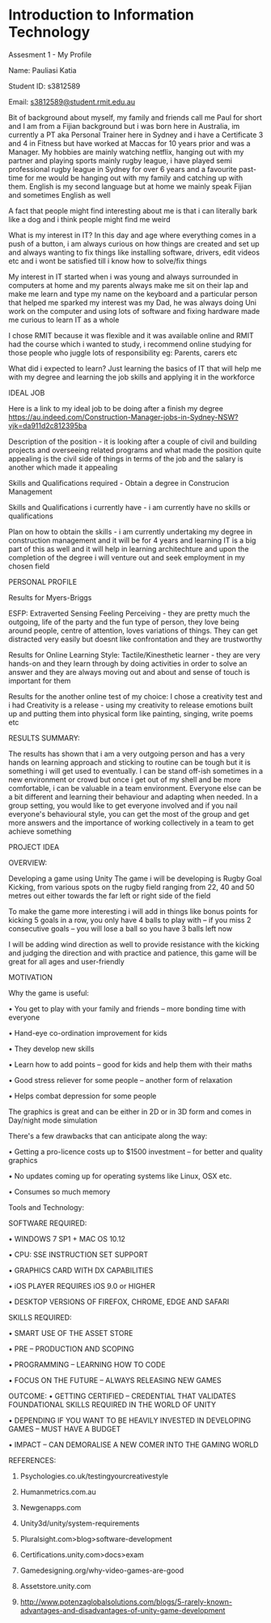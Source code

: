 # Introduction to Information Technology
Assesment 1 - My Profile

Name: Pauliasi Katia

Student ID: s3812589

Email: s3812589@student.rmit.edu.au

Bit of background about myself, my family and friends call me Paul for short and I am from a Fijian background but i was born here in Australia, im currently a PT aka Personal Trainer here in Sydney and i have a Certificate 3 and 4 in Fitness but have worked at Maccas for 10 years prior and was a Manager. My hobbies are mainly watching netflix, hanging out with my partner and playing sports mainly rugby league, i have played semi professional rugby league in Sydney for over 6 years and a favourite past-time for me would be hanging out with my family and catching up with them. English is my second language but at home we mainly speak Fijian and sometimes English as well

A fact that people might find interesting about me is that i can literally bark like a dog and i think people might find me weird 

What is my interest in IT? In this day and age where everything comes in a push of a button, i am always curious on how things are created and set up and always wanting to fix things like installing software, drivers, edit videos etc and i wont be satisfied till i know how to solve/fix things 

My interest in IT started when i was young and always surrounded in computers at home and my parents always make me sit on their lap and make me learn and type my name on the keyboard and a particular person that helped me sparked my interest was my Dad, he was always doing Uni work on the computer and using lots of software and fixing hardware made me curious to learn IT as a whole

I chose RMIT because it was flexible and it was available online and RMIT had the course which i wanted to study, i recommend online studying for those people who juggle lots of responsibility eg: Parents, carers etc 

What did i expected to learn? Just learning the basics of IT that will help me with my degree and learning the job skills and applying it in the workforce


IDEAL JOB

Here is a link to my ideal job to be doing after a finish my degree https://au.indeed.com/Construction-Manager-jobs-in-Sydney-NSW?vjk=da911d2c812395ba

Description of the position - it is looking after a couple of civil and building projects and overseeing related programs and what made the position quite appealing is the civil side of things in terms of the job and the salary is another which made it appealing 

Skills and Qualifications required - Obtain a degree in Construcion Management 

Skills and Qualifications i currently have - i am currently have no skills or qualifications

Plan on how to obtain the skills - i am currently undertaking my degree in construction management and it will be for 4 years and learning IT is a big part of this as well and it will help in learning architechture and upon the completion of the degree i will venture out and seek employment in my chosen field 

PERSONAL PROFILE

Results for Myers-Briggs 

ESFP: Extraverted Sensing Feeling Perceiving - they are pretty much the outgoing, life of the party and the fun type of person, they love being around people, centre of attention, loves variations of things. They can get distracted very easily but doesnt like confrontation and they are trustworthy 

Results for Online Learning Style: Tactile/Kinesthetic learner - they are very hands-on and they learn through by doing activities in order to solve an answer and they are always moving out and about and sense of touch is important for them 

Results for the another online test of my choice: I chose a creativity test and i had Creativity is a release - using my creativity to release emotions built up and putting them into physical form like painting, singing, write poems etc 

RESULTS SUMMARY:

The results has shown that i am a very outgoing person and has a very hands on learning approach and sticking to routine can be tough but it is something i will get used to eventually. I can be stand off-ish sometimes in a new environment or crowd but once i get out of my shell and be more comfortable, i can be valuable in a team environment. Everyone else can be a bit different and learning their behaviour and adapting when needed. In a group setting, you would like to get everyone involved and if you nail everyone's behavioural style, you can get the most of the group and get more answers and the importance of working collectively in a team to get achieve something 


PROJECT IDEA

OVERVIEW:

Developing a game using Unity 
The game i will be developing is Rugby Goal Kicking, from various spots on the rugby field ranging from 22, 40 and 50 metres out either towards the far left or right side of the field

To make the game more interesting i will add in things like bonus points for kicking 5 goals in a row, you only have 4 balls to play with – if you miss 2 consecutive goals – you will lose a ball so you have 3 balls left now 

I will be adding wind direction as well to provide resistance with the kicking and judging the direction and with practice and patience, this game will be great for all ages and user-friendly

MOTIVATION

Why the game is useful: 

•	You get to play with your family and friends – more bonding time with everyone 

•	Hand-eye co-ordination improvement for kids

•	They develop new skills 

•	Learn how to add points – good for kids and help them with their maths 

•	Good stress reliever  for some people – another form of relaxation 

•	Helps combat depression for some people 

The graphics is great and can be either in 2D or in 3D form and comes in Day/night mode simulation 

There's a few drawbacks that can anticipate along the way:

•	Getting a pro-licence costs up to $1500 investment – for better and quality graphics

•	No updates coming up for operating systems like Linux, OSX etc.

•	Consumes so much memory 

Tools and Technology:

SOFTWARE REQUIRED:

•	WINDOWS 7 SP1 + MAC OS 10.12

•	CPU: SSE INSTRUCTION SET SUPPORT

•	GRAPHICS CARD WITH DX CAPABILITIES

•	iOS PLAYER REQUIRES iOS 9.0 or HIGHER 

•	DESKTOP VERSIONS OF FIREFOX, CHROME, EDGE AND SAFARI


SKILLS REQUIRED:

•	SMART USE OF THE ASSET STORE

•	PRE – PRODUCTION AND SCOPING

•	PROGRAMMING – LEARNING HOW TO CODE

•	FOCUS ON THE FUTURE – ALWAYS RELEASING NEW GAMES 


OUTCOME:
•	GETTING CERTIFIED – CREDENTIAL THAT VALIDATES FOUNDATIONAL SKILLS REQUIRED IN THE WORLD OF UNITY 

•	DEPENDING IF YOU WANT TO BE HEAVILY INVESTED IN DEVELOPING GAMES – MUST HAVE  A BUDGET

•	IMPACT – CAN DEMORALISE A NEW COMER INTO THE GAMING WORLD 



REFERENCES:

1.	Psychologies.co.uk/testingyourcreativestyle

2.	Humanmetrics.com.au

3.	Newgenapps.com

4.	Unity3d/unity/system-requirements

5.	Pluralsight.com>blog>software-development

6.	Certifications.unity.com>docs>exam

7.	Gamedesigning.org/why-video-games-are-good

8.	Assetstore.unity.com

9.	http://www.potenzaglobalsolutions.com/blogs/5-rarely-known-advantages-and-disadvantages-of-unity-game-development




